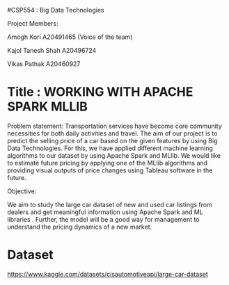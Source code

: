 #CSP554 : Big Data Technologies

Project Members:

Amogh Kori A20491465 (Voice of the team)

Kajol Tanesh Shah A20496724

Vikas Pathak A20460927


# Title : WORKING WITH APACHE SPARK MLLIB

Problem statement: Transportation services have become core community necessities for both daily activities and travel. The aim of our project is to predict the selling price of a car based on the given features by using Big Data Technologies. For this, we have applied different machine learning algorithms to our dataset by using Apache Spark and MLlib. We would like to estimate future pricing by applying one of the MLlib algorithms and providing visual outputs of price changes using Tableau software in the future.

Objective:

We aim to study the large car dataset of new and used car listings from dealers and get meaningful information using Apache Spark and ML libraries . Further, the model will be a good way for management to understand the pricing dynamics of a new market.

# Dataset
https://www.kaggle.com/datasets/cisautomotiveapi/large-car-dataset
